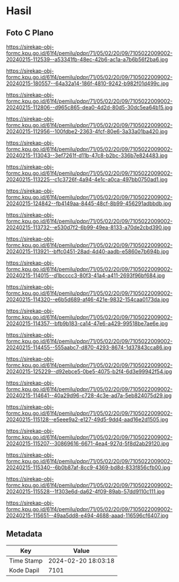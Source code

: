 # Hasil

## Foto C Plano

https://sirekap-obj-formc.kpu.go.id/61f4/pemilu/pdpr/71/05/02/20/09/7105022009002-20240215-112539--a53341fb-48ec-42b6-ac1a-a7b6b56f2ba6.jpg

https://sirekap-obj-formc.kpu.go.id/61f4/pemilu/pdpr/71/05/02/20/09/7105022009002-20240215-180557--64a32a14-186f-4810-9242-b982f01d499c.jpg

https://sirekap-obj-formc.kpu.go.id/61f4/pemilu/pdpr/71/05/02/20/09/7105022009002-20240215-112806--d965c865-dea0-4d2d-80d5-30dc5ea64b15.jpg

https://sirekap-obj-formc.kpu.go.id/61f4/pemilu/pdpr/71/05/02/20/09/7105022009002-20240215-112956--100fdbe2-2363-4fcf-80e6-3a33a01ba420.jpg

https://sirekap-obj-formc.kpu.go.id/61f4/pemilu/pdpr/71/05/02/20/09/7105022009002-20240215-113043--3ef7261f-d11b-47c8-b2bc-336b7e824483.jpg

https://sirekap-obj-formc.kpu.go.id/61f4/pemilu/pdpr/71/05/02/20/09/7105022009002-20240215-113225--c1c3726f-4a94-4e1c-a0ca-497bb0750ad1.jpg

https://sirekap-obj-formc.kpu.go.id/61f4/pemilu/pdpr/71/05/02/20/09/7105022009002-20240215-124842--fb4149aa-8445-48cf-8b99-456291adbbdb.jpg

https://sirekap-obj-formc.kpu.go.id/61f4/pemilu/pdpr/71/05/02/20/09/7105022009002-20240215-113732--e530d7f2-6b99-49ea-8133-a70de2cbd390.jpg

https://sirekap-obj-formc.kpu.go.id/61f4/pemilu/pdpr/71/05/02/20/09/7105022009002-20240215-113921--bffc0451-28ad-4d40-aadb-e5860e7b694b.jpg

https://sirekap-obj-formc.kpu.go.id/61f4/pemilu/pdpr/71/05/02/20/09/7105022009002-20240215-114015--d1bcccc3-80f3-41a4-a411-2693f96bf684.jpg

https://sirekap-obj-formc.kpu.go.id/61f4/pemilu/pdpr/71/05/02/20/09/7105022009002-20240215-114320--e6b5d689-af46-421e-9832-154caa0173da.jpg

https://sirekap-obj-formc.kpu.go.id/61f4/pemilu/pdpr/71/05/02/20/09/7105022009002-20240215-114357--bfb9b183-ca14-47e6-a429-99518be7ae6e.jpg

https://sirekap-obj-formc.kpu.go.id/61f4/pemilu/pdpr/71/05/02/20/09/7105022009002-20240215-114455--555aabc7-d870-4293-8674-1d37843cca86.jpg

https://sirekap-obj-formc.kpu.go.id/61f4/pemilu/pdpr/71/05/02/20/09/7105022009002-20240215-125229--d92ebce5-0be5-4075-b2f4-6d3e99942f54.jpg

https://sirekap-obj-formc.kpu.go.id/61f4/pemilu/pdpr/71/05/02/20/09/7105022009002-20240215-114641--40a29d96-c728-4c3e-ad7a-5eb824075d29.jpg

https://sirekap-obj-formc.kpu.go.id/61f4/pemilu/pdpr/71/05/02/20/09/7105022009002-20240215-115128--e5eee9a2-e127-49d5-9dd4-aad16e2d1505.jpg

https://sirekap-obj-formc.kpu.go.id/61f4/pemilu/pdpr/71/05/02/20/09/7105022009002-20240215-115207--30869616-6671-4ea4-927d-5f8d2ab29120.jpg

https://sirekap-obj-formc.kpu.go.id/61f4/pemilu/pdpr/71/05/02/20/09/7105022009002-20240215-115340--6b0b87af-8cc9-4369-bd8d-833f856cfb00.jpg

https://sirekap-obj-formc.kpu.go.id/61f4/pemilu/pdpr/71/05/02/20/09/7105022009002-20240215-115528--1f303e6d-da62-4f09-89ab-57dd9110c111.jpg

https://sirekap-obj-formc.kpu.go.id/61f4/pemilu/pdpr/71/05/02/20/09/7105022009002-20240215-115651--49aa5dd8-e494-4688-aaad-116596cf6407.jpg


## Metadata

| Key        | Value               |
| ---------- | ------------------- |
| Time Stamp | 2024-02-20 18:03:18 |
| Kode Dapil | 7101                |



